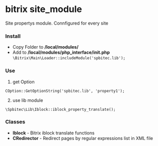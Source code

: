 # bitrix site_module
Site propertys module. Connfigured for every site 

### Install
* Copy Folder to **/local/modules/**
* Add to **/local/modules/php_interface/init.php**
`\Bitrix\Main\Loader::includeModule('spbitec.lib');`

### Use
1. get Option

`COption::GetOptionString('spbitec.lib', 'property1');`

2. use lib module

`\Spbitec\Lib\Iblock::iblock_property_translate();`

### Classes
- **Iblock** - Bitrix iblock translate functions
- **CRedirector** - Redirect pages by regular expressions list in XML file 
